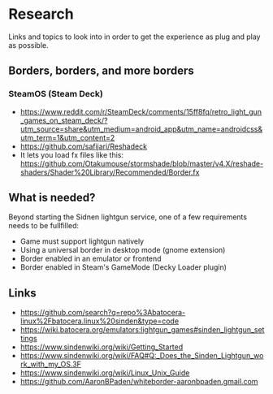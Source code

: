 # Research

Links and topics to look into in order to get the experience as plug and play as possible.

## Borders, borders, and more borders

### SteamOS (Steam Deck)
* https://www.reddit.com/r/SteamDeck/comments/15ff8fq/retro_light_gun_games_on_steam_deck/?utm_source=share&utm_medium=android_app&utm_name=androidcss&utm_term=1&utm_content=2
* https://github.com/safijari/Reshadeck
* It lets you load fx files like this: https://github.com/Otakumouse/stormshade/blob/master/v4.X/reshade-shaders/Shader%20Library/Recommended/Border.fx

## What is needed?

Beyond starting the Sidnen lightgun service, one of a few requirements needs to be fullfilled:
* Game must support lightgun natively
* Using a universal border in desktop mode (gnome extension)
* Border enabled in an emulator or frontend
* Border enabled in Steam's GameMode (Decky Loader plugin)

## Links

* https://github.com/search?q=repo%3Abatocera-linux%2Fbatocera.linux%20sinden&type=code
* https://wiki.batocera.org/emulators:lightgun_games#sinden_lightgun_settings
* https://www.sindenwiki.org/wiki/Getting_Started
* https://www.sindenwiki.org/wiki/FAQ#Q:_Does_the_Sinden_Lightgun_work_with_my_OS.3F
* https://www.sindenwiki.org/wiki/Linux_Unix_Guide
* https://github.com/AaronBPaden/whiteborder-aaronbpaden.gmail.com
